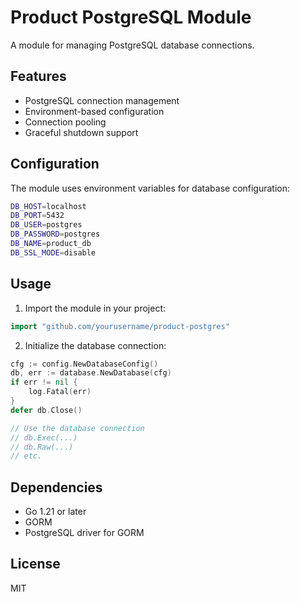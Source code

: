 # Product PostgreSQL Module

A module for managing PostgreSQL database connections.

## Features

- PostgreSQL connection management
- Environment-based configuration
- Connection pooling
- Graceful shutdown support

## Configuration

The module uses environment variables for database configuration:

```bash
DB_HOST=localhost
DB_PORT=5432
DB_USER=postgres
DB_PASSWORD=postgres
DB_NAME=product_db
DB_SSL_MODE=disable
```

## Usage

1. Import the module in your project:
```go
import "github.com/yourusername/product-postgres"
```

2. Initialize the database connection:
```go
cfg := config.NewDatabaseConfig()
db, err := database.NewDatabase(cfg)
if err != nil {
    log.Fatal(err)
}
defer db.Close()

// Use the database connection
// db.Exec(...)
// db.Raw(...)
// etc.
```

## Dependencies

- Go 1.21 or later
- GORM
- PostgreSQL driver for GORM

## License

MIT 